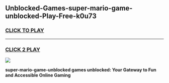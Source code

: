 
## Unblocked-Games-super-mario-game-unblocked-Play-Free-k0u73
<h3>
<a href="https://premium76.site?title=super-mario-game-unblocked&ref=09A">CLICK TO PLAY</a></h3>
<hr>

<h3>
<a href="https://premium76.site?title=super-mario-game-unblocked&ref=09A">CLICK 2 PLAY</a>
  
</h3>

<a href="https://premium76.site?title=super-mario-game-unblocked&ref=09A"><img src="https://clearcache.store/games.png"></a>


**super-mario-game-unblocked games unblocked: Your Gateway to Fun and Accessible Online Gaming**
